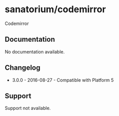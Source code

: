 # sanatorium/codemirror

Codemirror

## Documentation

No documentation available.

## Changelog

- 3.0.0 - 2016-08-27 - Compatible with Platform 5

## Support

Support not available.